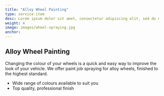 ```yaml
---
title: "Alloy Wheel Painting"
type: service-item
desc: Lorem ipsum dolor sit amet, consectetur adipiscing elit, sed do eiusmod tempor incididunt.
weight: 4
image: images/wheel-spraying.jpg
anchor:
---
```

## Alloy Wheel Painting

Changing the colour of your wheels is a quick and easy way to improve the look of your vehicle. We offer paint job spraying for alloy wheels, finished to the highest standard.

* Wide range of colours available to suit you
* Top quality, professional finish


